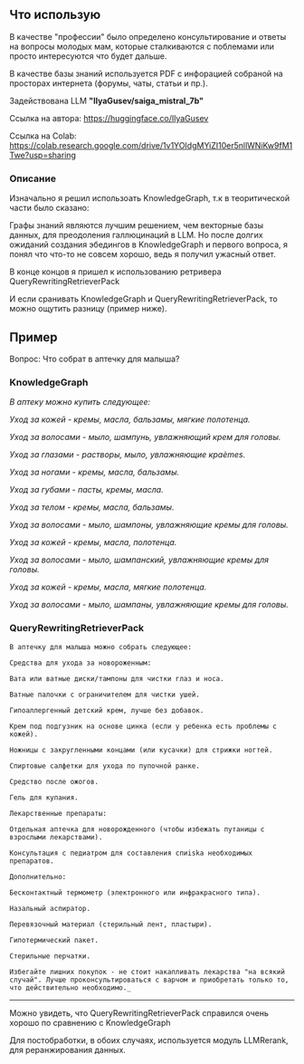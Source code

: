 Что использую
---
В качестве "профессии" было определено консультирование и ответы на вопросы молодых мам, которые сталкиваются с поблемами или просто интересуются что будет дальше.

В качестве базы знаний используется PDF с инфорацией собраной на просторах интернета (форумы, чаты, статьи и пр.).

Задействована LLM **"IlyaGusev/saiga_mistral_7b"**

Ссылка на автора: https://huggingface.co/IlyaGusev

Ссылка на Colab: https://colab.research.google.com/drive/1v1YOIdgMYiZI10er5nllWNiKw9fM1Twe?usp=sharing


### Описание
Изначально я решил использоать KnowledgeGraph, т.к в теоритической части было сказано:

Графы знаний являются лучшим решением, чем векторные базы данных, для преодоления галлюцинаций в LLM.
Но после долгих ожиданий создания эбедингов в KnowledgeGraph и первого вопроса, я понял что что-то не совсем хорошо, ведь я получил ужасный ответ.

В конце концов я пришел к использованию ретривера QueryRewritingRetrieverPack

И если сранивать KnowledgeGraph и QueryRewritingRetrieverPack, то можно ощутить разницу (пример ниже).

Пример
---
Вопрос: Что собрат в аптечку для малыша?

### KnowledgeGraph

_В аптеку можно купить следующее:_

_Уход за кожей - кремы, масла, бальзамы, мягкие полотенца._

_Уход за волосами - мыло, шампунь, увлажняющий крем для головы._

_Уход за глазами - растворы, мыло, увлажняющие краèmes._

_Уход за ногами - кремы, масла, бальзамы._

_Уход за губами - пасты, кремы, масла._

_Уход за телом - кремы, масла, бальзамы._

_Уход за волосами - мыло, шампоны, увлажняющие кремы для головы._

_Уход за кожей - кремы, масла, полотенца._

_Уход за волосами - мыло, шампанский, увлажняющие кремы для головы._

_Уход за кожей - кремы, масла, мягкие полотенца._

_Уход за волосами - мыло, шампаны, увлажняющие кремы для головы._

### QueryRewritingRetrieverPack

    В аптечку для малыша можно собрать следующее:

    Средства для ухода за новороженным:

    Вата или ватные диски/тампоны для чистки глаз и носа.

    Ватные палочки с ограничителем для чистки ушей.

    Гипоаллергенный детский крем, лучше без добавок.

    Крем под подгузник на основе цинка (если у ребенка есть проблемы с кожей).

    Ножницы с закругленными концами (или кусачки) для стрижки ногтей.

    Спиртовые салфетки для ухода по пупочной ранке.

    Средство после ожогов.

    Гель для купания.

    Лекарственные препараты:

    Отдельная аптечка для новорожденного (чтобы избежать путаницы с взрослыми лекарствами).

    Консультация с педиатром для составления спиiska необходимых препаратов.

    Дополнительно:

    Бесконтактный термометр (электронного или инфракрасного типа).

    Назальный аспиратор.

    Перевязочный материал (стерильный лент, пластыри).

    Гипотермический пакет.

    Стерильные перчатки.

    Избегайте лишних покупок - не стоит накапливать лекарства "на всякий случай". Лучше проконсультироваться с варчом и приобретать только то, что действительно необходимо._


<hr>
Можно увидеть, что QueryRewritingRetrieverPack справился очень хорошо по сравнению с KnowledgeGraph

Для постобработки, в обоих случаях, используется модуль LLMRerank, для реранжирования данных.
